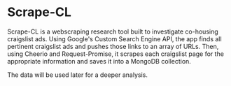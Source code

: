 # Scrape-CL

Scrape-CL is a webscraping research tool built to investigate co-housing craigslist ads. Using Google's Custom Search Engine API, the app finds all pertinent craigslist ads and pushes those links to an array of URLs. Then, using Cheerio and Request-Promise, it scrapes each craigslist page for the appropriate information and saves it into a MongoDB collection.

The data will be used later for a deeper analysis.
